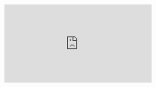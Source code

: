 
<div id="header" align="center">
  <iframe src="https://giphy.com/embed/MC6eSuC3yypCU" width="480" height="257" frameBorder="0" class="giphy-embed" allowFullScreen></iframe>
</div>
